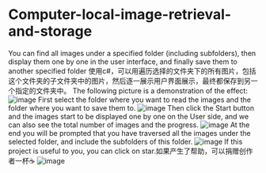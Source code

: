 # Computer-local-image-retrieval-and-storage
You can find all images under a specified folder (including subfolders), then display them one by one in the user interface, and finally save them to another specified folder
使用c#，可以用遍历选择的文件夹下的所有图片，包括这个文件夹的子文件夹中的图片，然后逐一展示用户界面展示，最终都保存到另一个指定的文件夹中。
The following picture is a demonstration of the effect:
![image](https://github.com/Wscga1/Computer-local-image-retrieval-and-storage-using-WPF/blob/main/1.png)
First select the folder where you want to read the images and the folder where you want to save them to.
![image](https://github.com/Wscga1/Computer-local-image-retrieval-and-storage-using-WPF/blob/main/2.png)
Then click the Start button and the images start to be displayed one by one on the User side, and we can also see the total number of images and the progress.
![image](https://github.com/Wscga1/Computer-local-image-retrieval-and-storage-using-WPF/blob/main/3.png)
At the end you will be prompted that you have traversed all the images under the selected folder, and include the subfolders of this folder.
![image](https://github.com/Wscga1/Computer-local-image-retrieval-and-storage-using-WPF/blob/main/4.png)
If this project is useful to you, you can click on star.如果产生了帮助，可以捐赠创作者一杯☕️
![image](https://github.com/Wscga1/Computer-local-image-retrieval-and-storage-using-WPF/blob/main/5.png)
